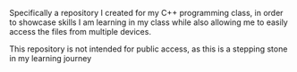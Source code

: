 Specifically a repository I created for my C++ programming class, in order to showcase skills I am learning in my class
while also allowing me to easily access the files from multiple devices.

This repository is not intended for public access, as this is a stepping stone in my learning journey
